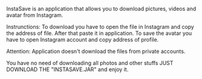 InstaSave is an application that allows you to download pictures, videos and avatar from Instagram.

Instrunctions: 
To download you have to open the file in Instagram and copy the address of file. After that paste it in application. 
To save the avatar you have to open Instagram account and copy address of profile.

Attention:
Application doesn't download the files from private accounts.

You have no need of downloading all photos and other stuffs 
JUST DOWNLOAD THE "INSTASAVE.JAR" and enjoy it.
